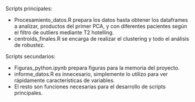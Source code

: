 Scripts principales:

- Procesamiento_datos.R prepara los datos hasta obtener los dataframes a analizar, productos del primer PCA, y con diferentes pacientes según el filtro de outliers mediante T2 hotelling.
- centroids_finales.R se encarga de realizar el clustering y todo el análisis de robustez.

Scripts secundarios:
- Figuras_python.ipynb prepara figuras para la memoria del proyecto.
- informe_datos.R es innecesario, simplemente lo utilizo para ver rápidamente características de variables.
- El resto son funciones necesarias para el desarrollo de scripts principales.
  
